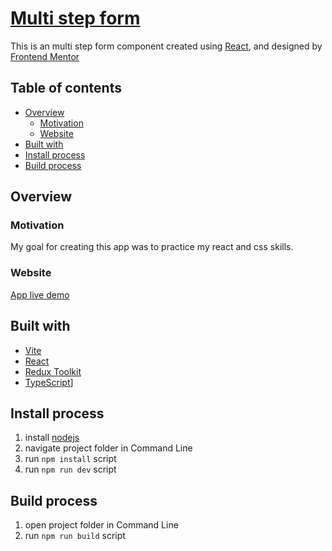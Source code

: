 # [Multi step form](https://tangerine-vacherin-681c4c.netlify.app/)

This is an multi step form component created using [React](https://reactjs.org/), and designed by [Frontend Mentor](https://www.frontendmentor.io/challenges/multistep-form-YVAnSdqQBJ)

## Table of contents

- [Overview](#overview)
  - [Motivation](#motivation)
  - [Website](#website)
- [Built with](#built-with)  
- [Install process](#install-process)
- [Build process](#build-process)
  
## Overview
  
### Motivation

My goal for creating this app was to practice my react and css skills. 

### Website

[App live demo](https://tangerine-vacherin-681c4c.netlify.app/)

## Built with

 - [Vite](https://vitejs.dev/)
 - [React](https://reactjs.org/) 
 - [Redux Toolkit](https://redux-toolkit.js.org/) 
 - [TypeScript](https://www.typescriptlang.org/)]
 

## Install process

1. install [nodejs](https://nodejs.org/en/download/)
2. navigate project folder in Command Line
3. run `npm install` script
4. run `npm run dev` script


## Build process

1. open project folder in Command Line
2. run `npm run build` script
